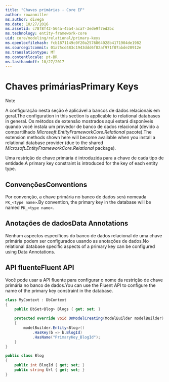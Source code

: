```yaml
---
title: "Chaves primárias - Core EF"
author: rowanmiller
ms.author: divega
ms.date: 10/27/2016
ms.assetid: c78f8f42-564a-45a4-aca7-3ede9f7ed2bc
ms.technology: entity-framework-core
uid: core/modeling/relational/primary-keys
ms.openlocfilehash: fcb1871149c0f20a2576864028b4171904de1982
ms.sourcegitcommit: 01a75cd483c1943ddd6f82af971f07abde20912e
ms.translationtype: MT
ms.contentlocale: pt-BR
ms.lasthandoff: 10/27/2017
---
```

# <a name="primary-keys"></a><span data-ttu-id="1a6dd-102">Chaves primárias</span><span class="sxs-lookup"><span data-stu-id="1a6dd-102">Primary Keys</span></span>

> [!NOTE]  
> <span data-ttu-id="1a6dd-103">A configuração nesta seção é aplicável a bancos de dados relacionais em geral.</span><span class="sxs-lookup"><span data-stu-id="1a6dd-103">The configuration in this section is applicable to relational databases in general.</span></span> <span data-ttu-id="1a6dd-104">Os métodos de extensão mostrados aqui estará disponíveis quando você instala um provedor de banco de dados relacional (devido a compartilhado *Microsoft.EntityFrameworkCore.Relational* pacote).</span><span class="sxs-lookup"><span data-stu-id="1a6dd-104">The extension methods shown here will become available when you install a relational database provider (due to the shared *Microsoft.EntityFrameworkCore.Relational* package).</span></span>

<span data-ttu-id="1a6dd-105">Uma restrição de chave primária é introduzida para a chave de cada tipo de entidade.</span><span class="sxs-lookup"><span data-stu-id="1a6dd-105">A primary key constraint is introduced for the key of each entity type.</span></span>

## <a name="conventions"></a><span data-ttu-id="1a6dd-106">Convenções</span><span class="sxs-lookup"><span data-stu-id="1a6dd-106">Conventions</span></span>

<span data-ttu-id="1a6dd-107">Por convenção, a chave primária no banco de dados será nomeada `PK_<type name>`.</span><span class="sxs-lookup"><span data-stu-id="1a6dd-107">By convention, the primary key in the database will be named `PK_<type name>`.</span></span>

## <a name="data-annotations"></a><span data-ttu-id="1a6dd-108">Anotações de dados</span><span class="sxs-lookup"><span data-stu-id="1a6dd-108">Data Annotations</span></span>

<span data-ttu-id="1a6dd-109">Nenhum aspectos específicos do banco de dados relacional de uma chave primária podem ser configurados usando as anotações de dados.</span><span class="sxs-lookup"><span data-stu-id="1a6dd-109">No relational database specific aspects of a primary key can be configured using Data Annotations.</span></span>

## <a name="fluent-api"></a><span data-ttu-id="1a6dd-110">API fluente</span><span class="sxs-lookup"><span data-stu-id="1a6dd-110">Fluent API</span></span>

<span data-ttu-id="1a6dd-111">Você pode usar a API fluente para configurar o nome da restrição de chave primária no banco de dados.</span><span class="sxs-lookup"><span data-stu-id="1a6dd-111">You can use the Fluent API to configure the name of the primary key constraint in the database.</span></span>

<!-- [!code-csharp[Main](samples/core/relational/Modeling/FluentAPI/Samples/Relational/KeyName.cs?highlight=9)] -->
``` csharp
class MyContext : DbContext
{
    public DbSet<Blog> Blogs { get; set; }

    protected override void OnModelCreating(ModelBuilder modelBuilder)
    {
        modelBuilder.Entity<Blog>()
            .HasKey(b => b.BlogId)
            .HasName("PrimaryKey_BlogId");
    }
}

public class Blog
{
    public int BlogId { get; set; }
    public string Url { get; set; }
}
```
